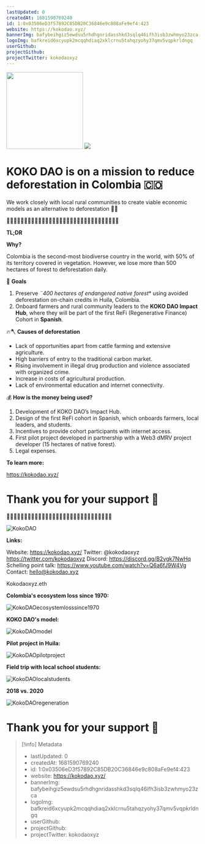 ```yaml
---
lastUpdated: 0
createdAt: 1681590769240
id: 1:0x03506eD3f57892C85DB20C36846e9c808aFe9ef4:423
website: https://kokodao.xyz/
bannerImg: bafybeihgiz5ewdsu5rhdhgnridasshkd3sqlq46ifh3isb3zwhmyo23zca
logoImg: bafkreid6xcyupk2mcqqhdiaq2xklcrnu5tahqzyohy37qmv5vqpkrldngq
userGithub:
projectGithub:
projectTwitter: kokodaoxyz
---
```


<img style="width: 200px" src="https://ipfs-grants-stack.gitcoin.co/ipfs/bafkreid6xcyupk2mcqqhdiaq2xklcrnu5tahqzyohy37qmv5vqpkrldngq">

<img src="https://ipfs-grants-stack.gitcoin.co/ipfs/bafybeihgiz5ewdsu5rhdhgnridasshkd3sqlq46ifh3isb3zwhmyo23zca">

# KOKO DAO is on a mission to reduce deforestation in Colombia 🇨🇴 #

We work closely with local rural communities to create viable economic models as an alternative to deforestation 🐒🌳

🌳🌳🌳🌳🌳🌳🌳🌳🌳🌳🌳🌳🌳🌳🌳🌳🌳🌳🌳🌳🌳🌳🌳🌳🌳🌳🌳🌳🌳🌳🌳🌳

**TL;DR**

**Why?**

Colombia is the second-most biodiverse country in the world, with 50% of its territory covered in vegetation. However, we lose more than 500 hectares of forest to deforestation daily. 

🌱 **Goals**

1. Preserve *¨400 hectares of endangered native forest** using avoided deforestation on-chain credits in Huila, Colombia.
1. Onboard farmers and rural community leaders to the **KOKO DAO Impact Hub**, where they will be part of the first ReFi (Regenerative Finance) Cohort in **Spanish**. 

🔥🪓 **Causes of deforestation**

- Lack of opportunities apart from cattle farming and extensive agriculture.
- High barriers of entry to the traditional carbon market.
- Rising involvement in illegal drug production and violence associated with organized crime.
- Increase in costs of agricultural production.
- Lack of environmental education and internet connectivity.

💰 **How is the money being used?**

1. Development of KOKO DAO’s Impact Hub.
1. Design of the first ReFi cohort in Spanish, which onboards farmers, local leaders, and students. 
1. Incentives to provide cohort participants with internet access. 
1. First pilot project developed in partnership with a Web3 dMRV project developer (15 hectares of native forest).
1. Legal expenses.

**To learn more:**

https://kokodao.xyz/

# Thank you for your support 💚 #

🌳🌳🌳🌳🌳🌳🌳🌳🌳🌳🌳🌳🌳🌳🌳🌳🌳🌳🌳🌳🌳🌳🌳🌳🌳🌳🌳🌳🌳🌳

![KokoDAO](https://pbs.twimg.com/media/FtryJoyWAAQKHZ4?format=jpg&amp;name=900x900)



**Links:**

Website: https://kokodao.xyz/
Twitter: @kokodaoxyz  https://twitter.com/kokodaoxyz
Discord: https://discord.gg/B2vgk7NwHq
Schelling point talk: https://www.youtube.com/watch?v=Q6a6fJ9W4Vg
Contact: hello@kokodao.xyz

Kokodaoxyz.eth

**Colombia's ecosystem loss since 1970:**

![KokoDAOecosystemlosssince1970](https://pbs.twimg.com/media/FnvDXh9XkAMw2dl?format=jpg&amp;name=large)

**KOKO DAO's model:**

![KokoDAOmodel](https://pbs.twimg.com/media/FnwUZrjWQAAUzxP?format=png&amp;name=small)

**Pilot project in Huila:**

![KokoDAOpilotproject](https://pbs.twimg.com/media/FnwYsIDWYAIg8w7?format=png&amp;name=small)

**Field trip with local school students:**

![KokoDAOlocalstudents](https://pbs.twimg.com/media/FnwaIPXWIAEPgay?format=jpg&amp;name=4096x4096)

**2018 vs. 2020**

![KokoDAOregeneration](//im.vsco.co/aws-us-west-2/45f8b8/10019227/643d194594882b674a655e73/vsco_041723.jpg?w=427&amp;dpr=2)

# Thank you for your support 💚 #


> [!info] Metadata
> * lastUpdated: 0
> * createdAt: 1681590769240
> * id: 1:0x03506eD3f57892C85DB20C36846e9c808aFe9ef4:423
> * website: https://kokodao.xyz/
> * bannerImg: bafybeihgiz5ewdsu5rhdhgnridasshkd3sqlq46ifh3isb3zwhmyo23zca
> * logoImg: bafkreid6xcyupk2mcqqhdiaq2xklcrnu5tahqzyohy37qmv5vqpkrldngq
> * userGithub: 
> * projectGithub: 
> * projectTwitter: kokodaoxyz